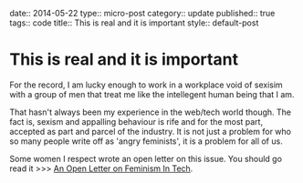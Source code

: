 date:: 2014-05-22
type:: micro-post
category:: update
published:: true
tags:: code
title:: This is real and it is important
style:: default-post

# This is real and it is important

For the record, I am lucky enough to work in a workplace void of sexisim with a group of men that treat me like the intellegent human being that I am.

That hasn't always been my experience in the web/tech world though. The fact is, sexism and appalling behaviour is rife and for the most part, accepted as part and parcel of the industry. It is not just a problem for who so many people write off as 'angry feminists', it is a problem for all of us.

Some women I respect wrote an open letter on this issue. You should go read it >>>
<a href="http://modelviewculture.com/pieces/an-open-letter-on-feminism-in-tech">An Open Letter on Feminism In Tech</a>.
